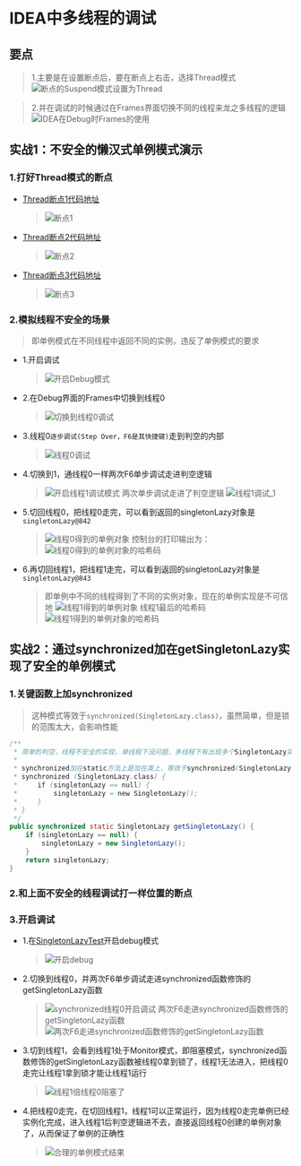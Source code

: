 # IDEA中多线程的调试
## 要点
> 1.主要是在设置断点后，要在断点上右击，选择Thread模式
![断点的Suspend模式设置为Thread](images/IDEA中调试多线程的关键_断点的Suspend模式设置为Thread.png)

> 2.并在调试的时候通过在Frames界面切换不同的线程来龙之多线程的逻辑
![IDEA在Debug时Frames的使用](images/IDEA在Debug时Frames的使用.png)

## 实战1：不安全的懒汉式单例模式演示

### 1.打好Thread模式的断点
+ [Thread断点1代码地址](../../../../../../src/test/java/第4到27章_23大设计模式/第08章_单例模式/懒汉式/线程不安全的实现/SingletonLazyTest.java)
  > ![断点1](images/断点1.png)

+ [Thread断点2代码地址](../../../../../../src/test/java/第4到27章_23大设计模式/第08章_单例模式/懒汉式/线程不安全的实现/SingletonLazyTest.java)
  > ![断点2](images/断点2.png)

+ [Thread断点3代码地址](线程不安全的实现/SingletonLazy.java)
  > ![断点3](images/断点3.png)

### 2.模拟线程不安全的场景
> 即单例模式在不同线程中返回不同的实例，违反了单例模式的要求
+ 1.开启调试
  > ![开启Debug模式](images/开启Debug模式.png)
+ 2.在Debug界面的Frames中切换到线程0
  > ![切换到线程0调试](images/切换到线程0调试.png)
+ 3.线程0`逐步调试(Step Over，F6是其快捷键)`走到判空的内部
  > ![线程0调试](images/线程0调试_1.png)
+ 4.切换到1，通线程0一样两次F6单步调试走进判空逻辑
  > ![开启线程1调试模式](images/开启线程1调试模式.png)
  > 两次单步调试走进了判空逻辑
  > ![线程1调试_1](images/线程1调试_1.png)
+ 5.切回线程0，把线程0走完，可以看到返回的singletonLazy对象是`singletonLazy@842`
  > ![线程0得到的单例对象](images/线程0得到的单例对象.png)
  > 控制台的打印输出为：
  > ![线程0得到的单例对象的哈希码](images/线程0得到的单例对象的哈希码.png)
+ 6.再切回线程1，把线程1走完，可以看到返回的singletonLazy对象是`singletonLazy@843`
  > 即单例中不同的线程得到了不同的实例对象，现在的单例实现是不可信地
  > ![线程1得到的单例对象](images/线程1得到的单例对象.png)
  > 线程1最后的哈希码
  > ![线程1得到的单例对象的哈希码](images/线程1得到的单例对象的哈希码.png)

## 实战2：通过synchronized加在getSingletonLazy实现了安全的单例模式
### 1.关键函数上加synchronized
> 这种模式等效于`synchronized(SingletonLazy.class)`，虽然简单，但是锁的范围太大，会影响性能
```java
/**
 * 简单的判空，线程不安全的实现，单线程下没问题，多线程下有出现多个SingletonLazy实例的风险
 *
 * synchronized加在static方法上是加在类上，等效于synchronized(SingletonLazy.class)，即
 * synchronized (SingletonLazy.class) {
 *     if (singletonLazy == null) {
 *         singletonLazy = new SingletonLazy();
 *     }
 * }
 */
public synchronized static SingletonLazy getSingletonLazy() {
    if (singletonLazy == null) {
        singletonLazy = new SingletonLazy();
    }
    return singletonLazy;
}
```
### 2.和上面不安全的线程调试打一样位置的断点
### 3.开启调试
+ 1.在[SingletonLazyTest](../../../../../../src/test/java/第4到27章_23大设计模式/第08章_单例模式/懒汉式/基于synchronized关键字的线程安全的实现/SingletonLazyTest.java)开启debug模式
  > ![开启debug](images/开启debug.png)
+ 2.切换到线程0，并两次F6单步调试走进synchronized函数修饰的getSingletonLazy函数
  > ![synchronized线程0开启调试](images/synchronized线程0开启调试.png)
  > 两次F6走进synchronized函数修饰的getSingletonLazy函数
  > ![两次F6走进synchronized函数修饰的getSingletonLazy函数](images/两次F6走进synchronized函数修饰的getSingletonLazy函数.png)
+ 3.切到线程1，会看到线程1处于Monitor模式，即阻塞模式，synchronized函数修饰的getSingletonLazy函数被线程0拿到锁了，线程1无法进入，把线程0走完让线程1拿到锁才能让线程1运行
  > ![线程1倍线程0阻塞了](images/线程1倍线程0阻塞了.png)
+ 4.把线程0走完，在切回线程1，线程1可以正常运行，因为线程0走完单例已经实例化完成，进入线程1后判空逻辑进不去，直接返回线程0创建的单例对象了，从而保证了单例的正确性
  > ![合理的单例模式结果](images/合理的单例模式结果.png)
